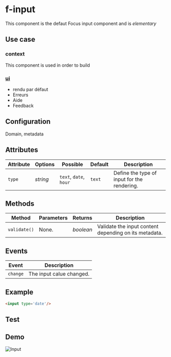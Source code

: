 # f-input

This component is the defaut Focus input component and is _elementary_

## Use case

###  context

This component is used in order to build

### [ui](https://pierr.github.io/f-input/)

- rendu par défaut
- Erreurs
- Aide
- Feedback


## Configuration

Domain, metadata

## Attributes

Attribute     | Options     | Possible               | Default       | Description
---           | ---         | ---                    | ---           | ---
`type`        | *string*    | `text`, `date`, `hour` | `text`        | Define the type of input for the rendering.

## Methods

Method         | Parameters   | Returns      | Description
---            | ---          | ---          | ---
`validate()`   | None.        | *boolean*    | Validate the input content depending on its metadata.

## Events

Event         | Description
---           | ---
`change`      | The input calue changed.

## Example
```html
<input type='date'/>
```


## Test

## Demo
![Input](http://images.ientrymail.com/webpronews/article_pics/html-speech-input.jpg)


